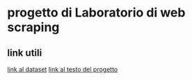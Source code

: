 # progetto di Laboratorio di web scraping
## link utili
[link al dataset](git@github.com:MirkoDangelo/ProgettoLWS.git)
[link al testo del progetto](ProgettoWebscraping2223-1.pdf)